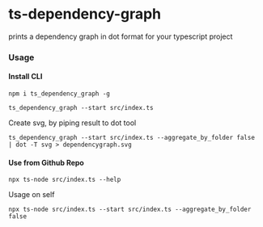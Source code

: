# ts-dependency-graph
prints a dependency graph in dot format for your typescript project


### Usage

#### Install CLI
`npm i ts_dependency_graph -g`

`ts_dependency_graph --start src/index.ts`

Create svg, by piping result to dot tool

```
ts_dependency_graph --start src/index.ts --aggregate_by_folder false  | dot -T svg > dependencygraph.svg
```

#### Use from Github Repo

`npx ts-node src/index.ts --help`

Usage on self
```
npx ts-node src/index.ts --start src/index.ts --aggregate_by_folder false
```


